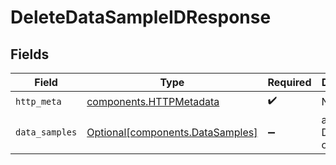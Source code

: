 # DeleteDataSampleIDResponse


## Fields

| Field                                                                      | Type                                                                       | Required                                                                   | Description                                                                |
| -------------------------------------------------------------------------- | -------------------------------------------------------------------------- | -------------------------------------------------------------------------- | -------------------------------------------------------------------------- |
| `http_meta`                                                                | [components.HTTPMetadata](../../models/components/httpmetadata.md)         | :heavy_check_mark:                                                         | N/A                                                                        |
| `data_samples`                                                             | [Optional[components.DataSamples]](../../models/components/datasamples.md) | :heavy_minus_sign:                                                         | a list of DataSample objects                                               |